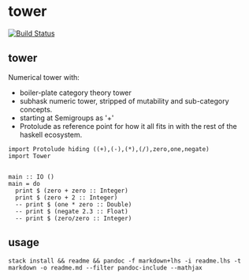 tower
=====

[![Build
Status](https://travis-ci.org/tonyday567/tower.png)](https://travis-ci.org/tonyday567/tower)

tower
-----

Numerical tower with:

-   boiler-plate category theory tower
-   subhask numeric tower, stripped of mutability and
    sub-category concepts.
-   starting at Semigroups as '+'
-   Protolude as reference point for how it all fits in with the rest of
    the haskell ecosystem.

``` {.sourceCode .literate .haskell}
import Protolude hiding ((+),(-),(*),(/),zero,one,negate)
import Tower


main :: IO ()
main = do
  print $ (zero + zero :: Integer)
  print $ (zero + 2 :: Integer)
  -- print $ (one * zero :: Double)
  -- print $ (negate 2.3 :: Float)
  -- print $ (zero/zero :: Integer)
```

usage
-----

    stack install && readme && pandoc -f markdown+lhs -i readme.lhs -t markdown -o readme.md --filter pandoc-include --mathjax
